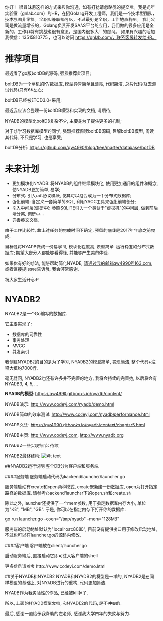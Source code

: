 你好！
很冒昧用这样的方式来和你沟通，如有打扰请忽略我的提交哈。我是光年实验室（gnlab.com）的HR，在招Golang开发工程师，我们是一个技术型团队，技术氛围非常好。全职和兼职都可以，不过最好是全职，工作地点杭州。
我们公司是做流量增长的，Golang负责开发SAAS平台的应用，我们做的很多应用是全新的，工作非常有挑战也很有意思，是国内很多大厂的顾问。
如果有兴趣的话加我微信：13515810775  ，也可以访问 https://gnlab.com/，联系客服转发给HR。
# 推荐项目
最近看了go版boltDB的源码, 强烈推荐此项目;

boltDB为一个单机的KV数据库, 模型异常简单且漂亮, 代码简洁, 总共代码(除去测试代码)只有6K左右;

boltDB已经被ETCD3.0+采用; 

最近我应该会整理一份boltDB模型和实现的文档, 请期待;

NYADB的模型比boltDB复杂不少, 主要是为了提供更多的机制;

对于想学习数据库模型的同学, 强烈推荐阅读boltDB源码, 理解boltDB模型, 阅读其代码, 不只是学习, 也是享受;

boltDB分析: https://github.com/qw4990/blog/tree/master/database/boltDB

# 未来计划

+ 更加模块化NYADB: 将NYADB的组件继续模块化, 使用更加通用的组件和概念, 使NYADB更加简单, 易学;
+ 分布式: 引入raft协议模块, 使其可以组合成为一个分布式数据库;
+ 强化前端: 自定义一套简单的SQL, 利用YACC工具来强化前端部分;
+ 引入中间层(调研中): 参照SQLITE引入一个类似于"虚拟机"的中间层, 做到前后端分离, 调研中...
+ 完善英文文档.

由于工作比较忙, 故上述任务的完成时间不确定, 预留的底线是2017年年底之前完成.

目标是将NYADB做成一份易学习, 模块化程度高, 模型简单, 运行稳定的分布式数据库; 期望大部分人都能够看得懂, 并能够产生美的体验.

如果你有好的想法, 能够帮助简化NYADB, 请通过我的邮箱qw4990@163.com, 或者直接提Issue告诉我, 我会非常感谢.

祝大家生活开心:P

# NYADB2
NYADB2是一个Go编写的数据库.

它主要实现了:
+ 数据库的可靠性
+ 事务处理
+ MVCC
+ 并发索引

我创建NYADB2的目的是为了学习, NYADB2的模型简单, 实现简洁, 整个代码+注释大概约7000行.

毫无疑问, NYADB2也还有许多并不完善的地方, 我将会持续的完善她, 以后将会有NYADB3, 4, 5, ...

<b>NYADB的模型</b>: https://qw4990.gitbooks.io/nyadb/content/

NYADB演示: http://www.codeyj.com/nyadb/demo.html

NYADB简单的效率测试: http://www.codeyj.com/nyadb/performance.html

NYADB文法: https://qw4990.gitbooks.io/nyadb/content/chapter5.html

NYADB主页: http://www.codeyj.com, http://www.nyadb.org

NYADB2一些实现细节: 待续

NYADB2最终结构: 
![Alt text](https://github.com/qw4990/NYADB2/blob/master/arch.png)


##NYADB2运行说明
整个DB分为客户端和服务端.

####服务端
服务端启动代码为backend/launcher/launcher.go

服务端启动有create和open两种模式, create既新建一份数据库, open为打开指定路径的数据库. 请参考/backend/launcher下的open.sh和create.sh

除此之外, launcher还提供了一个mem参数, 用于指定数据库内存大小, 单位为"KB", "MB", "GB". 于是, 你可以在指定内存下打开你的数据库:

go run launcher.go -open="/tmp/nyadb" -mem="128MB"

服务端的启动地址默认为"localhost:8080", 目前没有提供接口用于修改启动地址, 不过你可以在launcher.go的源码内修改.

####客户端
客户端放在client/launcher.go

启动服务端后, 直接启动它即可进入客户端的shell.

更多信息请参考 http://www.codeyj.com/demo.html


##关于NYADB和NYADB2
NYADB和NYADB2的模型是一样的, NYADB2是在同样模型的基础上, 对NYADB进行的重构, 代码更加简洁.

NYADB作为我实验性的作品, 已经被kill掉了.

所以, 上面的NYADB模型文档, 和NYADB2的代码, 是不冲突的.

最后, 感谢一直给予我帮助的左老师, 感谢我大学四年的失败与努力.
